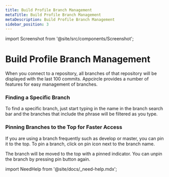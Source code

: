 ```yaml
---
title: Build Profile Branch Management
metaTitle: Build Profile Branch Management
metaDescription: Build Profile Branch Management
sidebar_position: 3
---
```


import Screenshot from '@site/src/components/Screenshot';

# Build Profile Branch Management

When you connect to a repository, all branches of that repository will be displayed with the last 100 commits. Appcircle provides a number of features for easy management of branches.

### Finding a Specific Branch

To find a specific branch, just start typing in the name in the branch search bar and the branches that include the phrase will be filtered as you type.

<Screenshot url='https://cdn.appcircle.io/docs/assets/image (138).png' />

### Pinning Branches to the Top for Faster Access

If you are using a branch frequently such as develop or master, you can pin it to the top. To pin a branch, click on pin icon next to the branch name.

<Screenshot url='https://cdn.appcircle.io/docs/assets/image (139).png' />

The branch will be moved to the top with a pinned indicator. You can unpin the branch by pressing pin button again.

<Screenshot url='https://cdn.appcircle.io/docs/assets/image (142).png' />

import NeedHelp from '@site/docs/\_need-help.mdx';

<NeedHelp />
